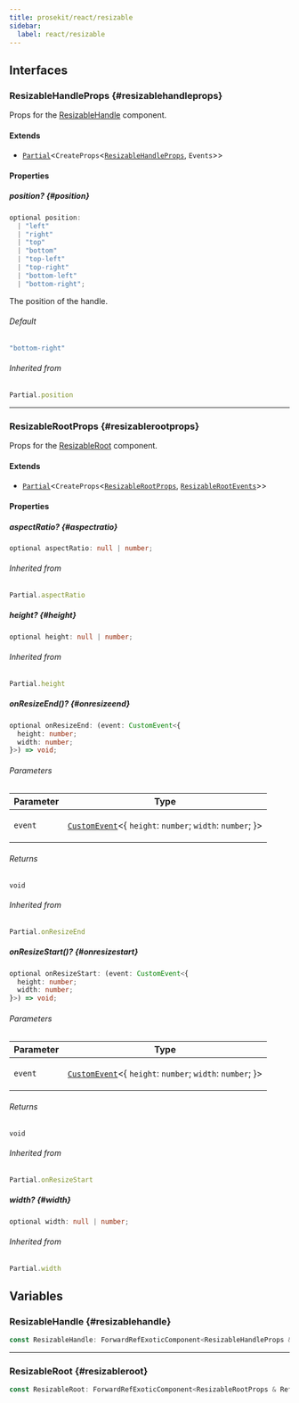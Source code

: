 ```yaml
---
title: prosekit/react/resizable
sidebar:
  label: react/resizable
---
```


<!-- DEBUG memberWithGroups 1 -->

<!-- DEBUG memberWithGroups 4 -->

<!-- DEBUG memberWithGroups 7 -->

<!-- DEBUG memberWithGroups 8 -->

<!-- DEBUG memberWithGroups 9 -->

## Interfaces

### ResizableHandleProps {#resizablehandleprops}

<!-- DEBUG memberWithGroups 1 -->

Props for the [ResizableHandle](#resizablehandle) component.

#### Extends

- [`Partial`](https://www.typescriptlang.org/docs/handbook/utility-types.html#partialtype)\<`CreateProps`\<[`ResizableHandleProps`](../web/resizable.md#resizablehandleprops), `Events`\>\>

<!-- DEBUG memberWithGroups 4 -->

<!-- DEBUG memberWithGroups 7 -->

<!-- DEBUG memberWithGroups 8 -->

<!-- DEBUG memberWithGroups 9 -->

#### Properties

##### position? {#position}

```ts
optional position: 
  | "left"
  | "right"
  | "top"
  | "bottom"
  | "top-left"
  | "top-right"
  | "bottom-left"
  | "bottom-right";
```

The position of the handle.

###### Default

```ts
"bottom-right"
```

###### Inherited from

```ts
Partial.position
```

<!-- DEBUG memberWithGroups 10 -->

***

### ResizableRootProps {#resizablerootprops}

<!-- DEBUG memberWithGroups 1 -->

Props for the [ResizableRoot](#resizableroot) component.

#### Extends

- [`Partial`](https://www.typescriptlang.org/docs/handbook/utility-types.html#partialtype)\<`CreateProps`\<[`ResizableRootProps`](../web/resizable.md#resizablerootprops), [`ResizableRootEvents`](../web/resizable.md#resizablerootevents)\>\>

<!-- DEBUG memberWithGroups 4 -->

<!-- DEBUG memberWithGroups 7 -->

<!-- DEBUG memberWithGroups 8 -->

<!-- DEBUG memberWithGroups 9 -->

#### Properties

##### aspectRatio? {#aspectratio}

```ts
optional aspectRatio: null | number;
```

###### Inherited from

```ts
Partial.aspectRatio
```

##### height? {#height}

```ts
optional height: null | number;
```

###### Inherited from

```ts
Partial.height
```

##### onResizeEnd()? {#onresizeend}

```ts
optional onResizeEnd: (event: CustomEvent<{
  height: number;
  width: number;
}>) => void;
```

###### Parameters

<table>
<thead>
<tr>
<th>Parameter</th>
<th>Type</th>
</tr>
</thead>
<tbody>
<tr>
<td>

`event`

</td>
<td>

[`CustomEvent`](https://developer.mozilla.org/docs/Web/API/CustomEvent)\<\{ `height`: `number`; `width`: `number`; \}\>

</td>
</tr>
</tbody>
</table>

###### Returns

`void`

###### Inherited from

```ts
Partial.onResizeEnd
```

##### onResizeStart()? {#onresizestart}

```ts
optional onResizeStart: (event: CustomEvent<{
  height: number;
  width: number;
}>) => void;
```

###### Parameters

<table>
<thead>
<tr>
<th>Parameter</th>
<th>Type</th>
</tr>
</thead>
<tbody>
<tr>
<td>

`event`

</td>
<td>

[`CustomEvent`](https://developer.mozilla.org/docs/Web/API/CustomEvent)\<\{ `height`: `number`; `width`: `number`; \}\>

</td>
</tr>
</tbody>
</table>

###### Returns

`void`

###### Inherited from

```ts
Partial.onResizeStart
```

##### width? {#width}

```ts
optional width: null | number;
```

###### Inherited from

```ts
Partial.width
```

<!-- DEBUG memberWithGroups 10 -->

## Variables

### ResizableHandle {#resizablehandle}

```ts
const ResizableHandle: ForwardRefExoticComponent<ResizableHandleProps & RefAttributes<ResizableHandleElement> & HTMLAttributes<ResizableHandleElement>>;
```

***

### ResizableRoot {#resizableroot}

```ts
const ResizableRoot: ForwardRefExoticComponent<ResizableRootProps & RefAttributes<ResizableRootElement> & HTMLAttributes<ResizableRootElement>>;
```

<!-- DEBUG memberWithGroups 10 -->
